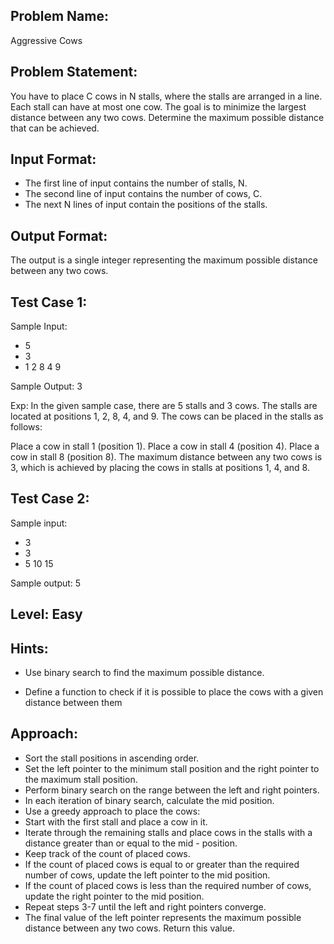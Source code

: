 ## Problem Name:
Aggressive Cows

## Problem Statement:
You have to place C cows in N stalls, where the stalls are arranged in a line. Each stall can have at most one cow. The goal is to minimize the largest distance between any two cows. Determine the maximum possible distance that can be achieved.


## Input Format:
- The first line of input contains the number of stalls, N.
- The second line of input contains the number of cows, C.
- The next N lines of input contain the positions of the stalls.

## Output Format:
The output is a single integer representing the maximum possible distance between any two cows.

## Test Case 1:
Sample Input:
- 5
- 3
- 1
2
8
4
9

Sample Output:
3

Exp:
In the given sample case, there are 5 stalls and 3 cows. The stalls are located at positions 1, 2, 8, 4, and 9. The cows can be placed in the stalls as follows:

Place a cow in stall 1 (position 1).
Place a cow in stall 4 (position 4).
Place a cow in stall 8 (position 8).
The maximum distance between any two cows is 3, which is achieved by placing the cows in stalls at positions 1, 4, and 8.

## Test Case 2:
Sample input:
- 3
- 3
- 5
10
15

Sample output:
5   

## Level: Easy

## Hints:
- Use binary search to find the maximum possible distance.

- Define a function to check if it is possible to place the cows with a given distance between them

## Approach:
- Sort the stall positions in ascending order.
- Set the left pointer to the minimum stall position and the right pointer to the maximum stall position.
- Perform binary search on the range between the left and right pointers.
- In each iteration of binary search, calculate the mid position.
- Use a greedy approach to place the cows:
- Start with the first stall and place a cow in it.
- Iterate through the remaining stalls and place cows in the stalls with a distance greater than or equal to the mid - position.
- Keep track of the count of placed cows.
- If the count of placed cows is equal to or greater than the required number of cows, update the left pointer to the mid position.
- If the count of placed cows is less than the required number of cows, update the right pointer to the mid position.
- Repeat steps 3-7 until the left and right pointers converge.
- The final value of the left pointer represents the maximum possible distance between any two cows. Return this value.